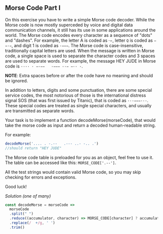 ## Morse Code Part I

On this exercise you have to write a simple Morse code decoder. While the Morse code is now mostly superceded by voice
and digital data communication channels, it still has its use in some applications around the world.
The Morse code encodes every character as a sequence of "dots" and "dashes". For example, the letter A is coded as ·−,
letter `Q` is coded as `−−·−`, and digit 1 is coded as `·−−−`. The Morse code is case-insensitive, traditionally capital
letters are used. When the message is written in Morse code, a single space is used to separate the character codes and
3 spaces are used to separate words. For example, the message HEY JUDE in Morse code is `···· · −·−−   ·−−− ··− −·· ·`.

**NOTE**: Extra spaces before or after the code have no meaning and should be ignored.

In addition to letters, digits and some punctuation, there are some special service codes, the most notorious of those
is the international distress signal SOS (that was first issued by Titanic), that is coded as `···−−−···`. These special
codes are treated as single special characters, and usually are transmitted as separate words.

Your task is to implement a function decodeMorse(morseCode), that would take the morse code as input and return a
decoded human-readable string.

For example:
```javascript
decodeMorse('.... . -.--   .--- ..- -.. .')
//should return "HEY JUDE"
```

The Morse code table is preloaded for you as an object, feel free to use it. The table can be accessed like this:
`MORSE_CODE['.--']`.

All the test strings would contain valid Morse code, so you may skip checking for errors and exceptions.

Good luck!

*Solution (one of many)*
```javascript
const decodeMorse = morseCode =>
  morseCode
  .split(" ")
  .reduce((accumulator, character) => MORSE_CODE[character] ? accumulator + MORSE_CODE[character] : accumulator + " ", "")
  .replace(/  +/g, ' ')
  .trim()
```
